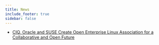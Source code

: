```yaml
---
title: News
include_footer: true
sidebar: false
---
```



* [CIQ, Oracle and SUSE Create Open Enterprise Linux Association for a Collaborative and Open Future](/news/hello_world)